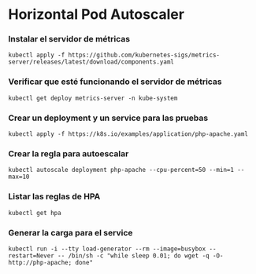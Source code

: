# Horizontal Pod Autoscaler

### Instalar el servidor de métricas

```
kubectl apply -f https://github.com/kubernetes-sigs/metrics-server/releases/latest/download/components.yaml
```

### Verificar que esté funcionando el servidor de métricas

```
kubectl get deploy metrics-server -n kube-system
```

### Crear un deployment y un service para las pruebas

```
kubectl apply -f https://k8s.io/examples/application/php-apache.yaml
```

### Crear la regla para autoescalar

```
kubectl autoscale deployment php-apache --cpu-percent=50 --min=1 --max=10
```

### Listar las reglas de HPA

```
kubectl get hpa
```

### Generar la carga para el service

```
kubectl run -i --tty load-generator --rm --image=busybox --restart=Never -- /bin/sh -c "while sleep 0.01; do wget -q -O- http://php-apache; done"
```
